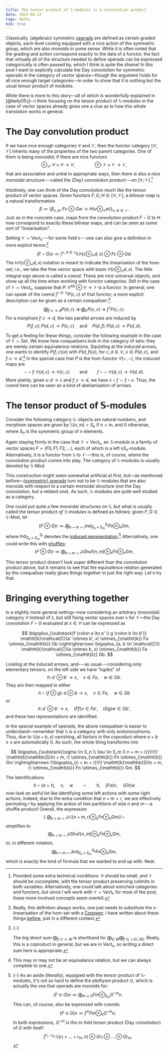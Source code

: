 ```yaml
---
title: The tensor product of S-modules is a convolution product
date: 2023-06-12
tags: maths
bib: true
---
```


Classically, (algebraic) symmetric [operads][nlab:operad] are defined as certain graded objects,
each level coming equipped with a nice action of the symmetric group,
which are also monoids in some sense.
While it is often noted that the grading and action correspond exactly to the data of a functor,
the fact that virtually all of the structure needed to define operads can be expressed categorically is often passed by,
which I think is quite the shame!
In this post I want to explicitly calculate the Day convolution for symmetric operads in the category of
vector spaces—though the argument holds for all nice enough target categories—in order
to show that it is nothing but the usual tensor product of modules.

<!--more-->

While there is more to this
story—all of which is wonderfully explained in [@kelly05:j]—I
think focusing on the tensor product of $\mathbb{S}$-modules in the case of vector spaces already gives one a clue
as to how this whole translation works in general.

# The Day convolution product

If we have nice enough categories $\mathcal{C}$ and $\mathcal{V}$,
then the functor category $[\mathcal{C}, \mathcal{V}]$ inherits many of the properties of the two parent categories.
One of them is being *monoidal*; if there are nice functors
$$
  \otimes_{\mathcal{C}} \colon \mathcal{C} \times \mathcal{C} \to \mathcal{C},
  \qquad \qquad
  \otimes \colon \mathcal{V} \times \mathcal{V} \to \mathcal{V},
$$
that are associative and unital in appropriate ways,
then there is also a nice monoidal structure---called the *(Day) convolution product*---on $[\mathcal{C}, \mathcal{V}]$.[^2]

Intuitively,
one can think of the Day convolution much like the tensor product of vector spaces.
Given functors $F, G, H \in [\mathcal{C}, \mathcal{V}]$,
a *bilinear map* is a natural transformation
$$
  \beta ≔
  \big\{
    \beta_{v, w} \colon
      Fv \otimes Gw \to H(v \otimes_{\mathcal{C}} w)
  \big\}_{v, w \in \mathcal{V}}.
$$
Just as in the concrete case,
maps from the convolution product $F \star G$ to $H$ now correspond to exactly these bilinear maps,
and can be seen as some sort of "linearisation".

Setting $\mathcal{V} ≔ \mathsf{Vect}_{\mathtt{k}}$---for some field $\mathtt{k}$---one
can also give a definition in more explicit terms:[^7]
$$
  (F \star G)x
  ≔ \int^{c,d \in \mathcal{C}}
      \mathtt{k}\mathcal{C}(c \otimes_{\mathcal{C}} d, x) \otimes Fc \otimes Gd.
$$
The $\mathtt{k}\mathcal{C}(c \otimes_{\mathcal{C}} d, x)$ notation is meant to indicate
the linearisation of the hom-set;
i.e., we take the free vector space with basis $\mathcal{C}(c \otimes_{\mathcal{C}} d, x)$.
The little integral sign above is called a *coend*.
These are nice universal objects, and show up all the time when working with functor categories.
Still in the case of $\mathcal{V} ≔ \mathsf{Vect}_{\mathtt{k}}$,
suppose that $P \colon \mathcal{C}^{\mathrm{op}} \otimes \mathcal{C} \to \mathcal{V}$ is a functor.
In general, one can speak of the coend $\int^{c \in \mathcal{C}} P(c, c)$ of that functor;
a more explicit description can be given as a certain coequaliser:[^4]
$$
 \bigoplus_{f \colon c \to d} P(d, c) \rightrightarrows \bigoplus_{c} P(c, c) \twoheadrightarrow \int^{c} P(c, c).
$$
For a morphism $f \colon c \to d$,
the two parallel arrows are induced by
$$
  P(f, c) \colon P(d, c) \to P(c, c) \quad \text{and} \quad P(d, f) \colon P(d, c) \to P(d, d).
$$

To get a feeling for these things,
consider the following example in the case of $\mathcal{V} ≔ \mathsf{Set}$.
We know how coequalisers look in the category of sets: they are merely certain equivalence relations.
Squinting at the induced arrows,
one wants to identify $P(f, c)(x)$ with $P(d, f)(x)$,
for $c, d \in \mathcal{C}$,
$x \in P(d, c)$,
and $f \colon c \to d$.[^3]
In the special case that $P$ is the hom-functor $\mathcal{C}({-},{-})$,
the induced maps are
$$
  {-} \circ f \colon \mathcal{C}(d, c) \to \mathcal{C}(c, c)
  \qquad \text{and} \qquad
  f \circ {-} \colon \mathcal{C}(d, c) \to \mathcal{C}(d, d).
$$
More plainly, given $x \colon d \to c$ and $f \colon c \to d$,
we have $x \circ f \sim f \circ x$.
Thus, the coend here can be seen as a kind of abelianisation of arrows.

# The tensor product of $\mathbb{S}$-modules

Consider the following category $\mathbb{S}$:
objects are natural numbers,
and morphism spaces are given by $\mathbb{S}(n, m) = S_n$ if $n = m$, and $0$ otherwise,
where $S_n$ is the symmetric group of $n$ elements.

Again staying firmly in the case that $\mathcal{V} = \mathsf{Vect}_{\mathtt{k}}$,
an *$\mathbb{S}$-module* is a family of vector spaces $F = (F0, F1, F2, \dots)$,
each of which is a left $\mathtt{k}S_n$-module.
Alternatively, it is a functor from $\mathbb{S}$ to $\mathcal{V}$---this is,
of course, where the convolution product comes into play.
The category of $\mathbb{S}$-modules is usually denoted by $\mathbb{S}\text{-}\mathrm{Mod}$.

This construction might seem somewhat artificial at first,
but—as mentioned before—[(symmetric) operads][nlab:operad] turn out to be $\mathbb{S}$-modules
that are also monoids with respect to a certain monoidal structure
(not the Day convolution, but a related one).
As such, $\mathbb{S}$-modules are quite well studied as a category.

One could put quite a few monoidal structures on $\mathbb{S}$,
but what is usually called the *tensor product of $\mathbb{S}$-modules* is defined as follows:
given $F, G \in \mathbb{S}\text{-}\mathrm{Mod}$, let
$$
  (F \otimes G)r ≔ \bigoplus_{n + m = r} \mathsf{Ind}_{S_n \times S_m}^{S_r} Fn \otimes_{\mathtt{k}} Gm,
$$
where $\mathsf{Ind}_{S_n \times S_m}^{S_r}$ denotes the [induced representation][nlab:induced-rep].[^6]
Alternatively, one could write this with [shuffles][nlab:shuffle]:
$$
  (F \otimes G)r ≔ \bigoplus_{n + m = r} \mathtt{k}\mathrm{Shuf}(n, m) \otimes_{\mathtt{k}} Fn \otimes_{\mathtt{k}} Gm,
$$

This tensor product doesn't look super different than the convolution product above,
but it remains to see that the equivalence relation generated by the coequaliser really glues things together in just the right way.
Let's try that.

# Bringing everything together

In a slightly more general setting—now considering
an arbitrary (monoidal) category $\mathcal{C}$ instead of $\mathbb{S}$,
but still fixing vector spaces over $\mathtt{k}$ for
$\mathcal{V}$—the
Day convolution $F \star G$ evaluated at $x \in \mathcal{C}$ can be expressed as

$$
  \bigoplus_{\substack{f \colon a \to a' \\ g \colon b \to b'}}
    \mathtt{k}\mathcal{C}(a' \otimes b', x) \otimes_{\mathtt{k}} Fa \otimes_{\mathtt{k}} Gb
  \rightrightarrows
  \bigoplus_{a, b \in \mathcal{C}}
    \mathtt{k}\mathcal{C}(a \otimes b, x) \otimes_{\mathtt{k}} Fa \otimes_{\mathtt{k}} Gb.
$$

Looking at the induced arrows,
and---as usual---considering only elementary tensors,
on the left side we have "tuples" of
$$
  h \colon a' \otimes b' \to x,\quad  v \in Fa,\quad  w \in Gb.
$$
They are then mapped to either
$$
  h \circ (f \otimes g) \colon a \otimes b \to x,\quad  v \in Fa,\quad  w \in Gb
$$
or
$$
  h \colon a' \otimes b' \to x,\quad (Ff) v \in Fa',\quad (Gg) w \in Gb',
$$
and these two representations are identified.

In the special example of operads,
the above coequaliser is easier to
understand—remember that $\mathbb{S}$ is a category with only endomorphisms.
Thus, due to $\mathbb{S}(a + b, x)$ vanishing, all factors in the coproduct where $a + b \neq x$ are automatically 0.
As such, the whole thing transforms into

$$
  \bigoplus_{\substack{\sigma \in S_n \\ \tau \in S_m \\ n + m = r}}\!\!\!
    \mathtt{k}\mathbb{S}(n + m, r) \otimes_{\mathtt{k}} Fn \otimes_{\mathtt{k}} Gm
  \rightrightarrows
  \!\bigoplus_{n + m = r}\!\!
    \mathtt{k}\mathbb{S}(n + m, r) \otimes_{\mathtt{k}} Fn \otimes_{\mathtt{k}} Gm.
$$

The identifications
$$
  h \circ (\sigma + \tau),\quad v         ,\quad w
  \qquad\sim\qquad
  h                      ,\quad (F\sigma) v,\quad (G\tau) w
$$
now look an awful lot like identifying some left actions with some right actions.
Indeed, due to the extra condition that $n + m = r$,
we are effectively permuting $r$
by applying the action of two partitions of size $n$ and $m$---a shuffle product!
Overall, the expression
$$
  \big(\!\!\!\!
    \bigoplus_{n + m = r} \mathtt{k}\mathbb{S}(n + m, r) \otimes_{\mathtt{k}} Fn \otimes_{\mathtt{k}} Gm
  \big)
  /
  {\sim}
$$
simplifies to
$$
  \bigoplus_{n + m = r} \mathtt{k}\mathrm{Shuf}(n,m)  \otimes_{\mathtt{k}} Fn \otimes_{\mathtt{k}} Gm,
$$
or, in different notation,
$$
  \bigoplus_{n + m = r} \mathsf{Ind}_{S_n \times S_m}^{S_k} Fn \otimes_{\mathtt{k}} Gm,
$$
which is exactly the kind of formula that we wanted to end up with. Neat.

[nlab:induced-rep]: https://ncatlab.org/nlab/show/induced+representation
[nlab:operad]: https://ncatlab.org/nlab/show/operad
[nlab:shuffle]: https://ncatlab.org/nlab/show/shuffle

[^1]: For an appropriate definition of simple.

[^2]: Provided some extra technical conditions:
      $\mathcal{C}$ should be small,
      and $\mathcal{V}$ should be cocomplete,
      with the tensor product preserving colimits in both variables.
      Alternatively, one could talk about enriched categories and functors,
      but since I will work with $\mathcal{V} = \mathsf{Vect}_{\mathtt{k}}$ for most of the post,
      these more involved concepts seem overkill.

[^3]: This may or may not be an equivalence relation,
      but we can always complete to one.

[^4]: {-}        󠀠
       󠀠

      The big direct sum
      $\bigoplus_{f \colon V \to W}$ is shorthand for $\bigoplus_{V, W} \bigoplus_{f \in \mathcal{V}(V, W)}$.
      Really, this is a coproduct in general,
      but we are in $\mathsf{Vect}_{\mathtt{k}}$,
      so writing a direct sum here is appropriate.

[^6]: {-} As an aside (literally),
      equipped with the tensor product of $\mathbb{S}$-modules,
      it's not so hard to define the *plethysm product* $\odot$,
      which is actually the one that operads are monoids for:
      $$
        (F \odot G)n ≔ \bigoplus_{m \geq 0} Fm \otimes_{S_m} G^{\star m}n.
      $$
      This can, of course, also be expressed with coends:
      $$
        (F \odot G)n ≔ \int^{m} Fm \otimes_{\mathtt{k}} G^{\star m}n.
      $$
      In both expressions,
      $G^{\star m}$ is the $m$-fold tensor product (Day convolution) of $G$ with itself:
      $$
        \int^{r_1 \dots r_m}\!\! \mathbb{S}(r_1 + \dots + r_m, n) \otimes G r_1 \otimes \dots \otimes G r_m.
      $$

[^7]: Really, this definition always works,
      one just needs to substitute the $\mathtt{k}$-linearisation of the hom-set
      with a [Copower](https://ncatlab.org/nlab/show/copower).
      I have written about these things [before](https://tony-zorman.com/posts/weighted-colimits.html#copowers),
      just in a different context.
